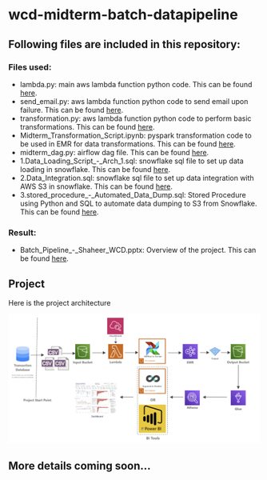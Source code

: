 # wcd-midterm-batch-datapipeline

## Following files are included in this repository:

### Files used:
* lambda.py: main aws lambda function python code. This can be found [here](https://github.com/ShaheerKhan200/wcd-midterm-batch-datapipeline/blob/main/lambda.py).
* send_email.py: aws lambda function python code to send email upon failure. This can be found [here](https://github.com/ShaheerKhan200/wcd-midterm-batch-datapipeline/blob/main/send_email.py).
* transformation.py: aws lambda function python code to perform basic transformations. This can be found [here](https://github.com/ShaheerKhan200/wcd-midterm-batch-datapipeline/blob/main/transformation.py).
* Midterm_Transformation_Script.ipynb: pyspark transformation code to be used in EMR for data transformations. This can be found [here](https://github.com/ShaheerKhan200/wcd-midterm-batch-datapipeline/blob/main/Midterm_Transformation_Script.ipynb).
* midterm_dag.py: airflow dag file. This can be found [here](https://github.com/ShaheerKhan200/wcd-midterm-batch-datapipeline/blob/main/midterm_dag.py).
* 1.Data_Loading_Script_-_Arch_1.sql: snowflake sql file to set up data loading in snowflake. This can be found [here](https://github.com/ShaheerKhan200/wcd-midterm-batch-datapipeline/blob/main/1.Data_Loading_Script_-_Arch_1.sql).
* 2.Data_Integration.sql: snowflake sql file to set up data integration with AWS S3 in snowflake. This can be found [here](https://github.com/ShaheerKhan200/wcd-midterm-batch-datapipeline/blob/main/2.Data_Integration.sql).
* 3.stored_procedure_-_Automated_Data_Dump.sql: Stored Procedure using Python and SQL to automate data dumping to S3 from Snowflake. This can be found [here](https://github.com/ShaheerKhan200/wcd-midterm-batch-datapipeline/blob/main/3.stored_procedure_-_Automated_Data_Dump.sql).


### Result:
* Batch_Pipeline_-_Shaheer_WCD.pptx: Overview of the project. This can be found [here](https://github.com/ShaheerKhan200/wcd-midterm-batch-datapipeline/blob/main/Batch_Pipeline_-_Shaheer_WCD.pptx).


## Project
Here is the project architecture

![Architecture](architecture.png)

## More details coming soon...
